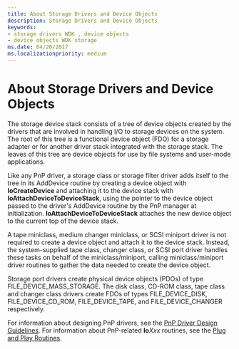 ```yaml
---
title: About Storage Drivers and Device Objects
description: Storage Drivers and Device Objects
keywords:
- storage drivers WDK , device objects
- device objects WDK storage
ms.date: 04/20/2017
ms.localizationpriority: medium
---
```


# About Storage Drivers and Device Objects

The storage device stack consists of a tree of device objects created by the drivers that are involved in handling I/O to storage devices on the system. The root of this tree is a functional device object (FDO) for a storage adapter or for another driver stack integrated with the storage stack. The leaves of this tree are device objects for use by file systems and user-mode applications.

Like any PnP driver, a storage class or storage filter driver adds itself to the tree in its AddDevice routine by creating a device object with **IoCreateDevice** and attaching it to the device stack with **IoAttachDeviceToDeviceStack**, using the pointer to the device object passed to the driver's AddDevice routine by the PnP manager at initialization. **IoAttachDeviceToDeviceStack** attaches the new device object to the current top of the device stack.

A tape miniclass, medium changer miniclass, or SCSI miniport driver is not required to create a device object and attach it to the device stack. Instead, the system-supplied tape class, changer class, or SCSI port driver handles these tasks on behalf of the miniclass/miniport, calling miniclass/miniport driver routines to gather the data needed to create the device object.

Storage port drivers create physical device objects (PDOs) of type FILE_DEVICE_MASS_STORAGE. The disk class, CD-ROM class, tape class and changer class drivers create FDOs of types FILE_DEVICE_DISK, FILE_DEVICE_CD_ROM, FILE_DEVICE_TAPE, and FILE_DEVICE_CHANGER respectively.

For information about designing PnP drivers, see the [PnP Driver Design Guidelines](../kernel/pnp-driver-design-guidelines.md). For information about PnP-related **Io***Xxx* routines, see the [Plug and Play Routines](/windows-hardware/drivers/ddi/index).
